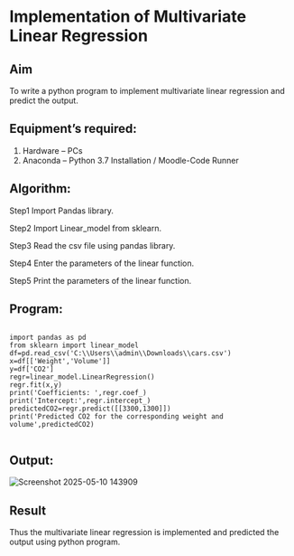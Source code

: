# Implementation of Multivariate Linear Regression
## Aim
To write a python program to implement multivariate linear regression and predict the output.
## Equipment’s required:
1.	Hardware – PCs
2.	Anaconda – Python 3.7 Installation / Moodle-Code Runner
## Algorithm:
Step1
Import Pandas library.

Step2
Import Linear_model from sklearn.

Step3
Read the csv file using pandas library.

Step4
Enter the parameters of the linear function.

Step5
Print the parameters of the linear function.

## Program:
```

import pandas as pd
from sklearn import linear_model
df=pd.read_csv('C:\\Users\\admin\\Downloads\\cars.csv')
x=df[['Weight','Volume']]
y=df['CO2']
regr=linear_model.LinearRegression()
regr.fit(x,y)
print('Coefficients: ',regr.coef_)
print('Intercept:',regr.intercept_)
predictedCO2=regr.predict([[3300,1300]])
print('Predicted CO2 for the corresponding weight and volume',predictedCO2)


```
## Output:

![Screenshot 2025-05-10 143909](https://github.com/user-attachments/assets/562e1787-1559-4e0b-938f-cdba3dd7ca76)


## Result
Thus the multivariate linear regression is implemented and predicted the output using python program.
